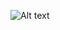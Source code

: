 ![Alt text](https://cleanshot-cloud-fra.s3.eu-central-1.amazonaws.com/media/39535/uziidCpL0M8YzphUSl3toyn3qHlV1qGMfDYP6aZ3.jpeg?X-Amz-Content-Sha256=UNSIGNED-PAYLOAD&X-Amz-Security-Token=IQoJb3JpZ2luX2VjEM%2F%2F%2F%2F%2F%2F%2F%2F%2F%2F%2FwEaDGV1LWNlbnRyYWwtMSJIMEYCIQCtjs374QHLXn6uO8ZZhNk9xr0BWoV2hSQDGrxpTGxSvQIhAKk2I75HJXl6kOB7d7ML6Ljb3asW1UaPQLpRCbQ3B2gEKqoCCNj%2F%2F%2F%2F%2F%2F%2F%2F%2F%2FwEQABoMOTE5NTE0NDkxNjc0IgyvYTkMy15GuiHOSucq%2FgHS7puYeQKvL2oMq5VLqo%2F8KWV13MStDdyQRXWUM0C%2BVIxt90OtMW63NBLR%2FGDxpPNDQDpGciEgAM0UUdR3ygp5LpPdDuVdecDLNlGKx8yY%2FSkxKQrhzlmBMpLmMANBGbE2Rhns10hBEUnxBvl2GrAtprD0k63USq%2Bu4vFbf9NfmERByacuWOOT%2BhCe5WGKz4MofAHgpFK4bqcYmpIV6iRKYAez2jLwqFWc0lT9496MDmyWqeLff%2ByrJEYF8TgIf3F8i3m9aAm0jGlUElAFNQNGEoV0UnxguKb%2FbXmFjQuY2dQx%2F6O5daGYM5aYVWgmhFoOhrjxsw1vj079%2BzvqATCOt7KVBjqZAaSUdJxcA%2BN2s60ZZFf42aH1IOZEBnSl%2BZsDO0hYL5zTByojbHztSqAjJ32oas3VVdj0wEZ7mWbsC%2FSXbGedxPATP0r9T428jcyJyRJRqnAqCtkC0ptKgYlzTHQnqYy60A3vQFjtKQTIt8s66O05hm6Tvmqgw%2Bckbdk1K23hYbcOjLdSFkdidIfBm%2BojHi1QXi3%2B7aGgLwUZ2Q%3D%3D&X-Amz-Algorithm=AWS4-HMAC-SHA256&X-Amz-Credential=ASIA5MF2VVMNMXSQC22K%2F20220617%2Feu-central-1%2Fs3%2Faws4_request&X-Amz-Date=20220617T155457Z&X-Amz-SignedHeaders=host&X-Amz-Expires=300&X-Amz-Signature=d89ce0f8b8393b47c7cb28f965600804ab87f05241784032cfe76319d6e6d5ae "background")














<!--
**bacqueyrisses/bacqueyrisses** is a ✨ _special_ ✨ repository because its `README.md` (this file) appears on your GitHub profile.

Here are some ideas to get you started:

- 🔭 I’m currently working on ...
- 🌱 I’m currently learning ...
- 👯 I’m looking to collaborate on ...
- 🤔 I’m looking for help with ...
- 💬 Ask me about ...
- 📫 How to reach me: ...
- 😄 Pronouns: ...
- ⚡ Fun fact: ...
-->
